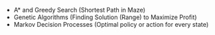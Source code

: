 - A* and Greedy Search (Shortest Path in Maze)
- Genetic Algorithms (Finding Solution (Range) to Maximize Profit)
- Markov Decision Processes (Optimal policy or action for every state)
